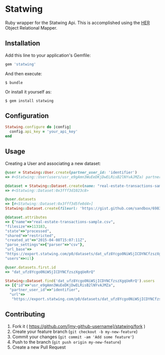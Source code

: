 # Statwing

Ruby wrapper for the Statwing Api. This is accomplished using the [HER](https://github.com/remiprev/her) Object Relational Mapper.

## Installation

Add this line to your application's Gemfile:

```ruby
gem 'statwing'
```

And then execute:

    $ bundle

Or install it yourself as:

    $ gem install statwing

## Configuration

```ruby
Statwing.configure do |config|
  config.api_key = 'your_api_key'
end
```

## Usage

Creating a User and associating a new dataset:

```ruby
@user = Statwing::User.create(partner_user_id: 'identifier')
=> #<Statwing::User(users/usr_e9gAmn3WuEeDKjDwELRisB2lNYvAJMZa) partner_user_identity="identifier" id="usr_e9gAmn3WuEeDKjDwELRisB2lNYvAJMZa">

@dataset = Statwing::Dataset.create(name: "real-estate-transactions-sample.csv",fileurl: 'https://gist.githubusercontent.com/MatthewRDodds/5bf959ec16b67fd7c421/raw/52089a06e2fc9f8b74b85f49922f792610f3b6ae/real-estate-transactions-sample.csv', users: {action: 'add', data: [{ object: 'user_id', data: "usr_e9gAmn3WuEeDKjDwELRisB2lNYvAJMZa" }]})
=> #<Statwing::Dataset:0x3fff3d1023c8>

@user.datasets
=> [#<Statwing::Dataset:0x3fff3d5fe0d4>]
Statwing::Dataset.create(fileurl: 'https://gist.github.com/sandbox/6983768/raw/81e00eff263d6ac9fdedbe28de7d33dc8e850f2f/statwing.csv',name: 'statwing.csv',shared: 'restricted',action: 'add',users: [{object: 'user_id', data: 'usr_cNUWGust9V9xPFdXg6Ggv5rUnO7b3mUa'}])

@dataset.attributes
=> {"name"=>"real-estate-transactions-sample.csv",
"filesize"=>113183,
"state"=>"processed",
"shared"=>"restricted",
"created_at"=>"2015-04-08T15:07:11Z",
"parse_settings"=>{"parser"=>"csv"},
"url_base"=>
"https://export.statwing.com/p0/datasets/dat_ufz8Ycgo0NiWSjICDYNCfzszXgqUeRrQ",
"users"=>nil}

@user.datasets.first.id
=> "dat_ufz8Ycgo0NiWSjICDYNCfzszXgqUeRrQ"

Statwing::Dataset.find('dat_ufz8Ycgo0NiWSjICDYNCfzszXgqUeRrQ').users
=> [{"id"=>"usr_e9gAmn3WuEeDKjDwELRisB2lNYvAJMZa",
  "partner_user_id"=>"identifier",
  "url"=>
   "https://export.statwing.com/p0/datasets/dat_ufz8Ycgo0NiWSjICDYNCfzszXgqUeRrQ/users/usr_e9gAmn3WuEeDKjDwELRisB2lNYvAJMZa"}]
```

## Contributing

1. Fork it ( https://github.com/[my-github-username]/statwing/fork )
2. Create your feature branch (`git checkout -b my-new-feature`)
3. Commit your changes (`git commit -am 'Add some feature'`)
4. Push to the branch (`git push origin my-new-feature`)
5. Create a new Pull Request
